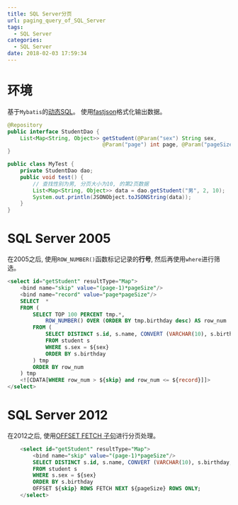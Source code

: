 ```yaml
---
title: SQL Server分页
url: paging_query_of_SQL_Server
tags:
  - SQL Server
categories:
  - SQL Server
date: 2018-02-03 17:59:34
---
```

# 环境
基于`Mybatis`的[动态SQL](http://www.mybatis.org/mybatis-3/zh/dynamic-sql.html)。
使用[fastjson](https://github.com/alibaba/fastjson)格式化输出数据。

<!-- more -->

```java
@Repository
public interface StudentDao {
    List<Map<String, Object>> getStudent(@Param("sex") String sex,
                              @Param("page") int page, @Param("pageSize") int pageSize);
}

public class MyTest {
    private StudentDao dao;
    public void test() {
        // 查找性别为男, 分页大小为10, 的第2页数据
        List<Map<String, Object>> data = dao.getStudent("男", 2, 10);
        System.out.println(JSONObject.toJSONString(data));
    }
}
```
# SQL Server 2005
在2005之后, 使用`ROW_NUMBER()`函数标记记录的**行号**, 然后再使用`where`进行筛选。
```sql
<select id="getStudent" resultType="Map">
    <bind name="skip" value="(page-1)*pageSize"/>
    <bind name="record" value="page*pageSize"/>
    SELECT  *
    FROM (
        SELECT TOP 100 PERCENT tmp.*, 
            ROW_NUMBER() OVER (ORDER BY tmp.birthday desc) AS row_num
        FROM (
            SELECT DISTINCT s.id, s.name, CONVERT (VARCHAR(10), s.birthday, 120) AS birthday
            FROM student s
            WHERE s.sex = ${sex}
            ORDER BY s.birthday
        ) tmp
        ORDER BY row_num
    ) tmp
    <![CDATA[WHERE row_num > ${skip} and row_num <= ${record}]]>
</select>
```

# SQL Server 2012
在2012之后, 使用[OFFSET FETCH 子句](https://technet.microsoft.com/zh-cn/library/gg699618.aspx)进行分页处理。
```sql
    <select id="getStudent" resultType="Map">
        <bind name="skip" value="(page-1)*pageSize"/>
        SELECT DISTINCT s.id, s.name, CONVERT (VARCHAR(10), s.birthday, 120) AS birthday
        FROM student s
        WHERE s.sex = ${sex}
        ORDER BY s.birthday
        OFFSET ${skip} ROWS FETCH NEXT ${pageSize} ROWS ONLY;
    </select>
```